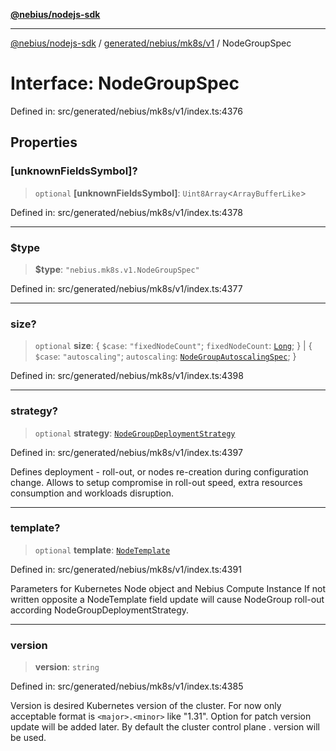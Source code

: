 [**@nebius/nodejs-sdk**](../../../../../README.md)

---

[@nebius/nodejs-sdk](../../../../../README.md) / [generated/nebius/mk8s/v1](../README.md) / NodeGroupSpec

# Interface: NodeGroupSpec

Defined in: src/generated/nebius/mk8s/v1/index.ts:4376

## Properties

### \[unknownFieldsSymbol\]?

> `optional` **\[unknownFieldsSymbol\]**: `Uint8Array`\<`ArrayBufferLike`\>

Defined in: src/generated/nebius/mk8s/v1/index.ts:4378

---

### $type

> **$type**: `"nebius.mk8s.v1.NodeGroupSpec"`

Defined in: src/generated/nebius/mk8s/v1/index.ts:4377

---

### size?

> `optional` **size**: \{ `$case`: `"fixedNodeCount"`; `fixedNodeCount`: [`Long`](../../../../../runtime/protos/core/classes/Long.md); \} \| \{ `$case`: `"autoscaling"`; `autoscaling`: [`NodeGroupAutoscalingSpec`](NodeGroupAutoscalingSpec.md); \}

Defined in: src/generated/nebius/mk8s/v1/index.ts:4398

---

### strategy?

> `optional` **strategy**: [`NodeGroupDeploymentStrategy`](NodeGroupDeploymentStrategy.md)

Defined in: src/generated/nebius/mk8s/v1/index.ts:4397

Defines deployment - roll-out, or nodes re-creation during configuration change.
Allows to setup compromise in roll-out speed, extra resources consumption and workloads disruption.

---

### template?

> `optional` **template**: [`NodeTemplate`](NodeTemplate.md)

Defined in: src/generated/nebius/mk8s/v1/index.ts:4391

Parameters for Kubernetes Node object and Nebius Compute Instance
If not written opposite a NodeTemplate field update will cause NodeGroup roll-out according NodeGroupDeploymentStrategy.

---

### version

> **version**: `string`

Defined in: src/generated/nebius/mk8s/v1/index.ts:4385

Version is desired Kubernetes version of the cluster. For now only acceptable format is
`<major>.<minor>` like "1.31". Option for patch version update will be added later.
By default the cluster control plane <major>.<minor> version will be used.
